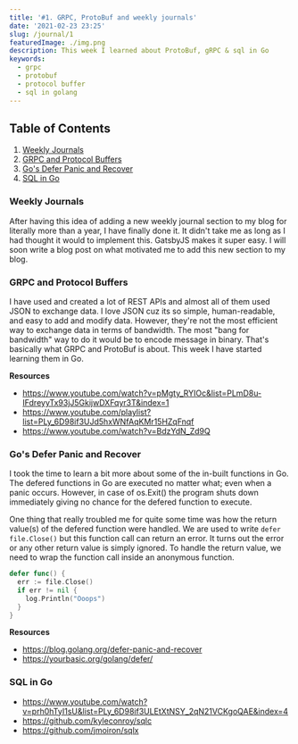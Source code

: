 ```yaml
---
title: '#1. GRPC, ProtoBuf and weekly journals'
date: '2021-02-23 23:25'
slug: /journal/1
featuredImage: ./img.png
description: This week I learned about ProtoBuf, gRPC & sql in Go
keywords:
  - grpc
  - protobuf
  - protocol buffer
  - sql in golang
---
```


## Table of Contents

1. [Weekly Journals](#weekly-journals)
2. [GRPC and Protocol Buffers](#grpc-protobuf)
3. [Go's Defer Panic and Recover](#go-defer-panic-recover)
4. [SQL in Go](#sql-in-go)

### Weekly Journals <a name="weekly-journals"></a>

After having this idea of adding a new weekly journal section to my blog for literally more than a year, I have finally done it. It didn't take me as long as I had thought it would to implement this. GatsbyJS makes it super easy. I will soon write a blog post on what motivated me to add this new section to my blog.

### GRPC and Protocol Buffers <a name="grpc-protobuf"></a>

I have used and created a lot of REST APIs and almost all of them used JSON to exchange data. I love JSON cuz its so simple, human-readable, and easy to add and modify data. However, they're not the most efficient way to exchange data in terms of bandwidth. The most "bang for bandwidth" way to do it would be to encode message in binary. That's basically what GRPC and ProtoBuf is about. This week I have started learning them in Go.

**Resources**

- https://www.youtube.com/watch?v=pMgty_RYIOc&list=PLmD8u-IFdreyyTx93jJ5GkijwDXFqyr3T&index=1
- https://www.youtube.com/playlist?list=PLy_6D98if3UJd5hxWNfAqKMr15HZqFnqf
- https://www.youtube.com/watch?v=BdzYdN_Zd9Q

### Go's Defer Panic and Recover <a name="go-defer-panic-recover"></a>

I took the time to learn a bit more about some of the in-built functions in Go. The defered functions in Go are executed no matter what; even when a panic occurs. However, in case of os.Exit() the program shuts down immediately giving no chance for the defered function to execute.

One thing that really troubled me for quite some time was how the return value(s) of the defered function were handled. We are used to write `defer file.Close()` but this function call can return an error. It turns out the error or any other return value is simply ignored. To handle the return value, we need to wrap the function call inside an anonymous function.

```go
defer func() {
  err := file.Close()
  if err != nil {
    log.Println("Ooops")
  }
}
```

**Resources**

- https://blog.golang.org/defer-panic-and-recover
- https://yourbasic.org/golang/defer/

### SQL in Go

- https://www.youtube.com/watch?v=prh0hTyI1sU&list=PLy_6D98if3ULEtXtNSY_2qN21VCKgoQAE&index=4
- https://github.com/kyleconroy/sqlc
- https://github.com/jmoiron/sqlx